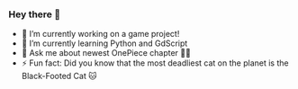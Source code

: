### Hey there 👋

- 🔭 I’m currently working on a game project!
- 🌱 I’m currently learning Python and GdScript
- 💬 Ask me about newest OnePiece chapter 🏴‍☠️
- ⚡ Fun fact: Did you know that the most deadliest cat on the planet is the Black-Footed Cat 🐱
